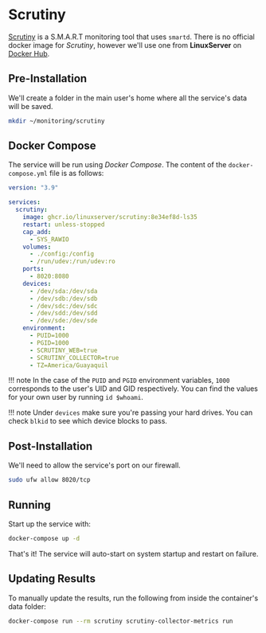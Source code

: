 # Scrutiny

[Scrutiny](https://github.com/AnalogJ/scrutiny) is a S.M.A.R.T monitoring tool that uses `smartd`. There is no official docker image for *Scrutiny*, however we'll use one from **LinuxServer** on [Docker Hub](https://hub.docker.com/r/linuxserver/scrutiny).

## Pre-Installation

We'll create a folder in the main user's home where all the service's data will be saved.

```bash
mkdir ~/monitoring/scrutiny
```

## Docker Compose

The service will be run using *Docker Compose*. The content of the `docker-compose.yml` file is as follows:

```yaml
version: "3.9"

services:
  scrutiny:
    image: ghcr.io/linuxserver/scrutiny:8e34ef8d-ls35
    restart: unless-stopped
    cap_add:
      - SYS_RAWIO
    volumes:
      - ./config:/config
      - /run/udev:/run/udev:ro
    ports:
      - 8020:8080
    devices:
      - /dev/sda:/dev/sda
      - /dev/sdb:/dev/sdb
      - /dev/sdc:/dev/sdc
      - /dev/sdd:/dev/sdd
      - /dev/sde:/dev/sde
    environment:
      - PUID=1000
      - PGID=1000
      - SCRUTINY_WEB=true
      - SCRUTINY_COLLECTOR=true
      - TZ=America/Guayaquil
```

!!! note
    In the case of the `PUID` and `PGID` environment variables, `1000` corresponds to the user's UID and GID respectively. You can find the values for your own user by running `id $whoami`.

!!! note
    Under `devices` make sure you're passing your hard drives. You can check `blkid` to see which device blocks to pass.

## Post-Installation

We'll need to allow the service's port on our firewall.

```bash
sudo ufw allow 8020/tcp
```

## Running

Start up the service with:

```bash
docker-compose up -d
```

That's it! The service will auto-start on system startup and restart on failure.

## Updating Results

To manually update the results, run the following from inside the container's data folder:

```bash
docker-compose run --rm scrutiny scrutiny-collector-metrics run
```
